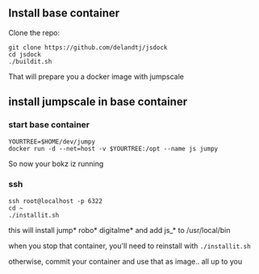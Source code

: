 ## Install base container

Clone the repo:

```
git clone https://github.com/delandtj/jsdock
cd jsdock
./buildit.sh
```

That will prepare you a docker image with jumpscale

## install jumpscale in base container

### start base container

```
YOURTREE=$HOME/dev/jumpy
docker run -d --net=host -v $YOURTREE:/opt --name js jumpy
```
So now your bokz iz running

### ssh 
```
ssh root@localhost -p 6322
cd ~
./installit.sh
```
this will install jump* robo* digitalme*
and add js_* to /usr/local/bin

when you stop that container, you'll need to reinstall with `./installit.sh`

otherwise, commit your container and use that as image.. all up to you



